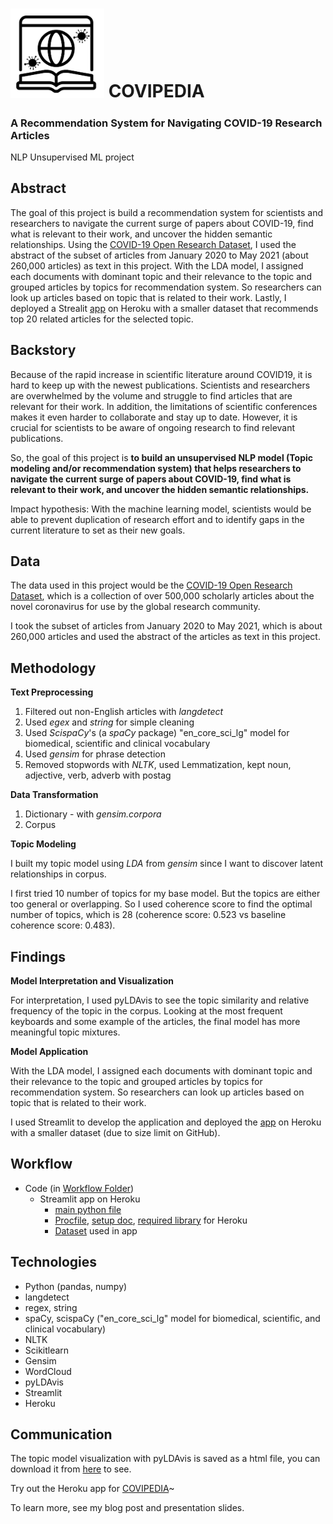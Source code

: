 # <img src="https://github.com/crystal-ctrl/nlp_project/blob/main/Covipedia.png" width="150"/>   COVIPEDIA

### A Recommendation System for Navigating COVID-19 Research Articles

NLP Unsupervised ML project

## Abstract

The goal of this project is build a recommendation system for scientists and researchers to navigate the current surge of papers about COVID-19, find what is relevant to their work, and uncover the hidden semantic relationships. Using the [COVID-19 Open Research Dataset](https://www.semanticscholar.org/cord19), I used the abstract of the subset of articles from January 2020 to May 2021 (about 260,000 articles) as text in this project. With the LDA model, I assigned each documents with dominant topic and their relevance to the topic and grouped articles by topics for recommendation system. So researchers can look up articles based on topic that is related to their work. Lastly, I deployed a Strealit [app](https://covipedia.herokuapp.com/) on Heroku with a smaller dataset that recommends top 20 related articles for the selected topic. 

## Backstory

Because of the rapid increase in scientific literature around COVID19, it is hard to keep up with the newest publications. Scientists and researchers are overwhelmed by the volume and struggle to find articles that are relevant for their work. In addition, the limitations of scientific conferences makes it even harder to collaborate and stay up to date. However, it is crucial for scientists to be aware of ongoing research to find relevant publications. 

So, the goal of this project is **to build an unsupervised NLP model (Topic modeling and/or recommendation system) that helps researchers to navigate the current surge of papers about COVID-19, find what is relevant to their work, and uncover the hidden semantic relationships.** 

Impact hypothesis: With the machine learning model, scientists would be able to prevent duplication of research effort and to identify gaps in the current literature to set as their new goals.

## Data

The data used in this project would be the [COVID-19 Open Research Dataset](https://www.semanticscholar.org/cord19), which is a collection of over 500,000 scholarly articles about the novel coronavirus for use by the global research community.

I took the subset of articles from January 2020 to May 2021, which is about 260,000 articles and used the abstract of the articles as text in this project.

## Methodology 

**Text Preprocessing**

1. Filtered out non-English articles with *langdetect*
2. Used *egex* and *string* for simple cleaning
3. Used *ScispaCy*'s (a *spaCy* package) "en_core_sci_lg" model for biomedical, scientific and clinical vocabulary
4. Used *gensim* for phrase detection
5. Removed stopwords with *NLTK*, used Lemmatization, kept noun, adjective, verb, adverb with postag

**Data Transformation**

1. Dictionary - with *gensim.corpora*
2. Corpus

**Topic Modeling**

I built my topic model using *LDA* from *gensim* since I want to discover latent relationships in corpus. 

I first tried 10 number of topics for my base model. But the topics are either too general or overlapping. So I used coherence score to find the optimal number of topics, which is 28 (coherence score: 0.523 vs baseline coherence score: 0.483).

## Findings

**Model Interpretation and Visualization**

For interpretation, I used pyLDAvis to see the topic similarity and relative frequency of the topic in the corpus. Looking at the most frequent keyboards and some example of the articles, the final model has more meaningful topic mixtures. 

**Model Application**

With the LDA model, I assigned each documents with dominant topic and their relevance to the topic and grouped articles by topics for recommendation system. So researchers can look up articles based on topic that is related to their work. 

I used Streamlit to develop the application and deployed the [app](https://covipedia.herokuapp.com/) on Heroku with a smaller dataset (due to size limit on GitHub).

## Workflow

- Code (in [Workflow Folder](https://github.com/crystal-ctrl/nlp_project/tree/main/Workflow))
  - Streamlit app on Heroku
    - [main python file](https://github.com/crystal-ctrl/nlp_project/blob/main/myapp.py)
    - [Procfile](https://github.com/crystal-ctrl/nlp_project/blob/main/Procfile), [setup doc](https://github.com/crystal-ctrl/nlp_project/blob/main/setup.sh), [required library](https://github.com/crystal-ctrl/nlp_project/blob/main/requirements.txt) for Heroku
    - [Dataset](https://github.com/crystal-ctrl/nlp_project/blob/main/app_ready.csv) used in app

## Technologies

- Python (pandas, numpy)
- langdetect
- regex, string
- spaCy, scispaCy ("en_core_sci_lg" model for biomedical, scientific, and clinical vocabulary)
- NLTK
- Scikitlearn 
- Gensim
- WordCloud
- pyLDAvis
- Streamlit
- Heroku

## Communication

The topic model visualization with pyLDAvis is saved as a html file, you can download it from [here](https://github.com/crystal-ctrl/nlp_project/blob/main/Images/lda.html) to see.

Try out the Heroku app for [COVIPEDIA](https://covipedia.herokuapp.com/)~

To learn more, see my blog post and presentation slides.



